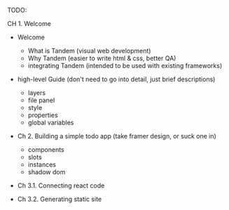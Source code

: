 TODO:

CH 1. Welcome

- Welcome

  - What is Tandem (visual web development)
  - Why Tandem (easier to write html & css, better QA)
  - integrating Tandem (intended to be used with existing frameworks)

- high-level Guide (don't need to go into detail, just brief descriptions)

  - layers
  - file panel
  - style
  - properties
  - global variables

- Ch 2. Building a simple todo app (take framer design, or suck one in)

  - components
  - slots
  - instances
  - shadow dom

- Ch 3.1. Connecting react code

- Ch 3.2. Generating static site
